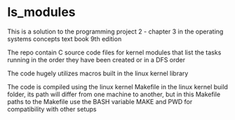 # ls_modules
This is a solution to the programming project 2 - chapter 3 in the operating systems concepts text book 9th edition

The repo contain C source code files for kernel modules that list the tasks running in the order they have been created or in a DFS
order

The code hugely utilizes macros built in the linux kernel library

The code is compiled using the linux kernel Makefile in the linux kernel build folder, its path will differ from one machine to
another, but in this Makefile paths to the Makefile use the BASH variable MAKE and PWD for compatibility with other setups
